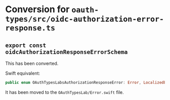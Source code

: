 # Conversion for `oauth-types/src/oidc-authorization-error-response.ts`

## `export const oidcAuthorizationResponseErrorSchema`

This has been converted.

Swift equivalent:

```swift
public enum OAuthTypesLabsAuthorizationResponseError: Error, LocalizedError, CustomStringConvertible
```

It has been moved to the `OAuthTypesLab/Error.swift` file.
